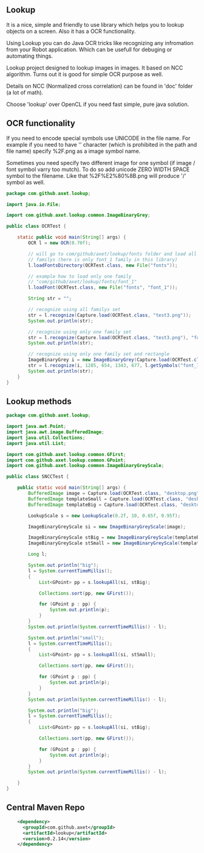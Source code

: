 ## Lookup

It is a nice, simple and friendly to use library which helps you to lookup objects on a screen. Also it has a OCR functionality.

Using Lookup you can do Java OCR tricks like recognizing any infromation from your Robot application. Which can be
usefull for debuging or automating things.

Lookup project designed to lookup images in images. It based on NCC algorithm. Turns out it is good for simple OCR purpose as well.

Details on NCC (Normalized cross correlation) can be found in 'doc' folder (a lot of math).

Choose 'lookup' over OpenCL if you need fast simple, pure java solution.

## OCR functionality

If you need to encode special symbols use UNICODE in the file name. For example if you need to have '\' character (which is prohibited
in the path and file name) specify %2F.png as a image symbol name.

Sometimes you need specify two different image for one symbol (if image / font symbol varry too mutch). To do so add unicode ZERO WIDTH SPACE symbol to the filename. Like that %2F%E2%80%8B.png will produce '/' symbol as well. 

```java
package com.github.axet.lookup;

import java.io.File;

import com.github.axet.lookup.common.ImageBinaryGrey;

public class OCRTest {

    static public void main(String[] args) {
        OCR l = new OCR(0.70f);

        // will go to com/github/axet/lookup/fonts folder and load all font
        // familys (here is only font_1 family in this library)
        l.loadFontsDirectory(OCRTest.class, new File("fonts"));

        // example how to load only one family
        // "com/github/axet/lookup/fonts/font_1"
        l.loadFont(OCRTest.class, new File("fonts", "font_1"));

        String str = "";

        // recognize using all familys set
        str = l.recognize(Capture.load(OCRTest.class, "test3.png"));
        System.out.println(str);

        // recognize using only one family set
        str = l.recognize(Capture.load(OCRTest.class, "test3.png"), "font_1");
        System.out.println(str);

        // recognize using only one family set and rectangle
        ImageBinaryGrey i = new ImageBinaryGrey(Capture.load(OCRTest.class, "full.png"));
        str = l.recognize(i, 1285, 654, 1343, 677, l.getSymbols("font_1"));
        System.out.println(str);
    }
}
```

        
## Lookup methods

```java
package com.github.axet.lookup;

import java.awt.Point;
import java.awt.image.BufferedImage;
import java.util.Collections;
import java.util.List;

import com.github.axet.lookup.common.GFirst;
import com.github.axet.lookup.common.GPoint;
import com.github.axet.lookup.common.ImageBinaryGreyScale;

public class SNCCTest {

    public static void main(String[] args) {
        BufferedImage image = Capture.load(OCRTest.class, "desktop.png");
        BufferedImage templateSmall = Capture.load(OCRTest.class, "desktop_feature_small.png");
        BufferedImage templateBig = Capture.load(OCRTest.class, "desktop_feature_big.png");

        LookupScale s = new LookupScale(0.2f, 10, 0.65f, 0.95f);

        ImageBinaryGreyScale si = new ImageBinaryGreyScale(image);

        ImageBinaryGreyScale stBig = new ImageBinaryGreyScale(templateBig);
        ImageBinaryGreyScale stSmall = new ImageBinaryGreyScale(templateSmall);

        Long l;

        System.out.println("big");
        l = System.currentTimeMillis();
        {
            List<GPoint> pp = s.lookupAll(si, stBig);

            Collections.sort(pp, new GFirst());

            for (GPoint p : pp) {
                System.out.println(p);
            }
        }
        System.out.println(System.currentTimeMillis() - l);

        System.out.println("small");
        l = System.currentTimeMillis();
        {
            List<GPoint> pp = s.lookupAll(si, stSmall);

            Collections.sort(pp, new GFirst());

            for (GPoint p : pp) {
                System.out.println(p);
            }
        }
        System.out.println(System.currentTimeMillis() - l);

        System.out.println("big");
        l = System.currentTimeMillis();
        {
            List<GPoint> pp = s.lookupAll(si, stBig);

            Collections.sort(pp, new GFirst());

            for (GPoint p : pp) {
                System.out.println(p);
            }
        }
        System.out.println(System.currentTimeMillis() - l);

    }
}
```

## Central Maven Repo

```xml
    <dependency>
      <groupId>com.github.axet</groupId>
      <artifactId>lookup</artifactId>
      <version>0.2.14</version>
    </dependency>
```
